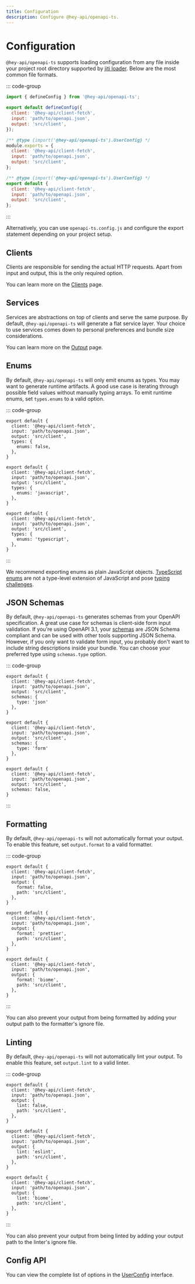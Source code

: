 ```yaml
---
title: Configuration
description: Configure @hey-api/openapi-ts.
---
```


# Configuration

`@hey-api/openapi-ts` supports loading configuration from any file inside your project root directory supported by [jiti loader](https://github.com/unjs/c12?tab=readme-ov-file#-features). Below are the most common file formats.

::: code-group

```js [openapi-ts.config.ts]
import { defineConfig } from '@hey-api/openapi-ts';

export default defineConfig({
  client: '@hey-api/client-fetch',
  input: 'path/to/openapi.json',
  output: 'src/client',
});
```

```js [openapi-ts.config.cjs]
/** @type {import('@hey-api/openapi-ts').UserConfig} */
module.exports = {
  client: '@hey-api/client-fetch',
  input: 'path/to/openapi.json',
  output: 'src/client',
};
```

```js [openapi-ts.config.mjs]
/** @type {import('@hey-api/openapi-ts').UserConfig} */
export default {
  client: '@hey-api/client-fetch',
  input: 'path/to/openapi.json',
  output: 'src/client',
};
```

:::

Alternatively, you can use `openapi-ts.config.js` and configure the export statement depending on your project setup.

## Clients

Clients are responsible for sending the actual HTTP requests. Apart from input and output, this is the only required option.

You can learn more on the [Clients](/openapi-ts/clients) page.

<!--
TODO: uncomment after c12 supports multiple configs
see https://github.com/unjs/c12/issues/92
-->
<!-- ### Multiple Clients

If you want to generate multiple clients with a single `openapi-ts` command, you can provide an array of configuration objects.

```js
import { defineConfig } from '@hey-api/openapi-ts';

export default defineConfig([
  {
    client: 'fetch',
    input: 'path/to/openapi_one.json',
    output: 'src/client_one',
  },
  {
    client: 'axios',
    input: 'path/to/openapi_two.json',
    output: 'src/client_two',
  },
])
``` -->

## Services

Services are abstractions on top of clients and serve the same purpose. By default, `@hey-api/openapi-ts` will generate a flat service layer. Your choice to use services comes down to personal preferences and bundle size considerations.

You can learn more on the [Output](/openapi-ts/output#api-services) page.

## Enums

By default, `@hey-api/openapi-ts` will only emit enums as types. You may want to generate runtime artifacts. A good use case is iterating through possible field values without manually typing arrays. To emit runtime enums, set `types.enums` to a valid option.

::: code-group

```js{6} [disabled]
export default {
  client: '@hey-api/client-fetch',
  input: 'path/to/openapi.json',
  output: 'src/client',
  types: {
    enums: false,
  },
}
```

```js{6} [javascript]
export default {
  client: '@hey-api/client-fetch',
  input: 'path/to/openapi.json',
  output: 'src/client',
  types: {
    enums: 'javascript',
  },
}
```

```js{6} [typescript]
export default {
  client: '@hey-api/client-fetch',
  input: 'path/to/openapi.json',
  output: 'src/client',
  types: {
    enums: 'typescript',
  },
}
```

:::

We recommend exporting enums as plain JavaScript objects. [TypeScript enums](https://www.typescriptlang.org/docs/handbook/enums.html) are not a type-level extension of JavaScript and pose [typing challenges](https://dev.to/ivanzm123/dont-use-enums-in-typescript-they-are-very-dangerous-57bh).

## JSON Schemas

By default, `@hey-api/openapi-ts` generates schemas from your OpenAPI specification. A great use case for schemas is client-side form input validation. If you're using OpenAPI 3.1, your [schemas](/openapi-ts/output#json-schemas) are JSON Schema compliant and can be used with other tools supporting JSON Schema. However, if you only want to validate form input, you probably don't want to include string descriptions inside your bundle. You can choose your preferred type using `schemas.type` option.

::: code-group

```js{6} [json]
export default {
  client: '@hey-api/client-fetch',
  input: 'path/to/openapi.json',
  output: 'src/client',
  schemas: {
    type: 'json'
  },
}
```

```js{6} [form]
export default {
  client: '@hey-api/client-fetch',
  input: 'path/to/openapi.json',
  output: 'src/client',
  schemas: {
    type: 'form'
  },
}
```

```js{5} [disabled]
export default {
  client: '@hey-api/client-fetch',
  input: 'path/to/openapi.json',
  output: 'src/client',
  schemas: false,
}
```

:::

## Formatting

By default, `@hey-api/openapi-ts` will not automatically format your output. To enable this feature, set `output.format` to a valid formatter.

::: code-group

```js{5} [disabled]
export default {
  client: '@hey-api/client-fetch',
  input: 'path/to/openapi.json',
  output: {
    format: false,
    path: 'src/client',
  },
}
```

```js{5} [prettier]
export default {
  client: '@hey-api/client-fetch',
  input: 'path/to/openapi.json',
  output: {
    format: 'prettier',
    path: 'src/client',
  },
}
```

```js{5} [biome]
export default {
  client: '@hey-api/client-fetch',
  input: 'path/to/openapi.json',
  output: {
    format: 'biome',
    path: 'src/client',
  },
}
```

:::

You can also prevent your output from being formatted by adding your output path to the formatter's ignore file.

## Linting

By default, `@hey-api/openapi-ts` will not automatically lint your output. To enable this feature, set `output.lint` to a valid linter.

::: code-group

```js{5} [disabled]
export default {
  client: '@hey-api/client-fetch',
  input: 'path/to/openapi.json',
  output: {
    lint: false,
    path: 'src/client',
  },
}
```

```js{5} [eslint]
export default {
  client: '@hey-api/client-fetch',
  input: 'path/to/openapi.json',
  output: {
    lint: 'eslint',
    path: 'src/client',
  },
}
```

```js{5} [biome]
export default {
  client: '@hey-api/client-fetch',
  input: 'path/to/openapi.json',
  output: {
    lint: 'biome',
    path: 'src/client',
  },
}
```

:::

You can also prevent your output from being linted by adding your output path to the linter's ignore file.

## Config API

You can view the complete list of options in the [UserConfig](https://github.com/hey-api/openapi-ts/blob/main/packages/openapi-ts/src/types/config.ts) interface.

<!--@include: ../examples.md-->
